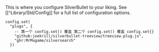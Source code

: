 This is where you configure SilverBullet to your liking. See [[^Library/Std/Config]] for a full list of configuration options.

```space-lua
config.set(
  "plugs", {
    -- 第一个 config.set() 覆盖 第二个 config.set() 覆盖 config.set{}
    "github:joekrill/silverbullet-treeview/treeview.plug.js",
    "ghr:MrMugame/silversearch"
  })
```

